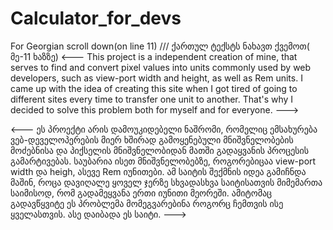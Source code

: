 # Calculator_for_devs

For Georgian scroll down(on line 11) /// ქართულ ტექსტს ნახავთ ქვემოთ( მე-11 ხაზზე)
<---
This project is a independent creation of mine, that serves to find and convert
pixel values into units commonly used by web developers,
such as view-port width and height, as well as Rem units.
I came up with the idea of creating this site when
I got tired of going to different sites every time to transfer one unit to another.
That's why I decided to solve this problem both for myself and for everyone.
--->

<---
ეს პროექტი არის დამოუკიდებელი ნაშრომი,
რომელიც ემსახურება ვებ-დეველოპერების მიერ ხშირად გამოყენებული
მნიშვნელობების მოძებნისა და პიქსელის მნიშვნელობიდან მათში გადაყვანის პროცესის გამარტივებას.
საუბარია ისეთ მნიშვნელობებზე, როგორებიცაა view-port width და heigh, ასევე Rem იუნითები.
ამ საიტის შექმნის იდეა გამიჩნდა მაშინ, როცა დავიღალე ყოველ ჯერზე სხვადასხვა საიტისათვის მიმემართა საიმისოდ,
რომ გადამეყვანა ერთი იუნითი მეორეში.
ამიტომაც გადავწყვიტე ეს პრობლემა მომეგვარებინა როგორც ჩემთვის ისე ყველასთვის.
ასე დაიბადა ეს საიტი.
--->
